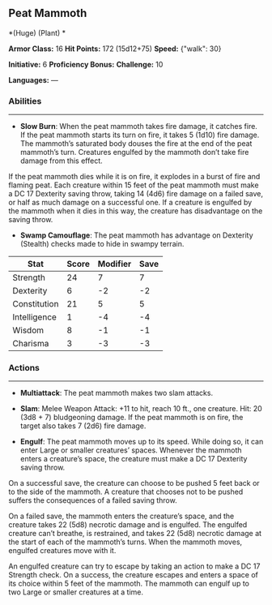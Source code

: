 ## Peat Mammoth
*(Huge) (Plant) *

**Armor Class:** 16
**Hit Points:** 172 (15d12+75)
**Speed:** {"walk": 30}

**Initiative:** 6
**Proficiency Bonus:**
**Challenge:** 10

**Languages:** —

### Abilities
 --- 
- **Slow Burn**: When the peat mammoth takes fire damage, it catches fire. If the peat mammoth starts its turn on fire, it takes 5 (1d10) fire damage. The mammoth’s saturated body douses the fire at the end of the peat mammoth’s turn. Creatures engulfed by the mammoth don’t take fire damage from this effect.

If the peat mammoth dies while it is on fire, it explodes in a burst of fire and flaming peat. Each creature within 15 feet of the peat mammoth must make a DC 17 Dexterity saving throw, taking 14 (4d6) fire damage on a failed save, or half as much damage on a successful one. If a creature is engulfed by the mammoth when it dies in this way, the creature has disadvantage on the saving throw.

- **Swamp Camouflage**: The peat mammoth has advantage on Dexterity (Stealth) checks made to hide in swampy terrain.



| Stat | Score | Modifier | Save |
| ---- | ---- | ---- | ---- |
| Strength | 24 | 7 | 7 |
| Dexterity | 6 | -2 | -2 |
| Constitution | 21 | 5 | 5 |
| Intelligence | 1 | -4 | -4 |
| Wisdom | 8 | -1 | -1 |
| Charisma | 3 | -3 | -3 |

### Actions
 --- 
- **Multiattack**: The peat mammoth makes two slam attacks.

- **Slam**: Melee Weapon Attack: +11 to hit, reach 10 ft., one creature. Hit: 20 (3d8 + 7) bludgeoning damage. If the peat mammoth is on fire, the target also takes 7 (2d6) fire damage.

- **Engulf**: The peat mammoth moves up to its speed. While doing so, it can enter Large or smaller creatures’ spaces. Whenever the mammoth enters a creature’s space, the creature must make a DC 17 Dexterity saving throw.

On a successful save, the creature can choose to be pushed 5 feet back or to the side of the mammoth. A creature that chooses not to be pushed suffers the consequences of a failed saving throw.

On a failed save, the mammoth enters the creature’s space, and the creature takes 22 (5d8) necrotic damage and is engulfed. The engulfed creature can’t breathe, is restrained, and takes 22 (5d8) necrotic damage at the start of each of the mammoth’s turns. When the mammoth moves, engulfed creatures move with it.

An engulfed creature can try to escape by taking an action to make a DC 17 Strength check. On a success, the creature escapes and enters a space of its choice within 5 feet of the mammoth. The mammoth can engulf up to two Large or smaller creatures at a time.

